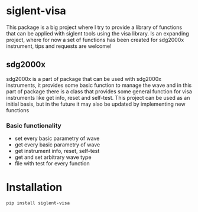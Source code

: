 # siglent-visa
This package is a big project where I try to provide a library of functions that can be applied with siglent tools using the visa library. 
Is an expanding project, where for now a set of functions has been created for sdg2000x instrument, tips and requests are welcome!

## sdg2000x

sdg2000x is a part of package that can be used with sdg2000x instruments, it provides some basic function to manage the wave and in this part of package there is a class that provides some general function for visa instruments like get info, reset and self-test.
This project can be used as an initial basis, but in the future it may also be updated by implementing new functions

### Basic functionality

- set every basic parametry of wave
- get every basic parametry of wave
- get instrument info, reset, self-test
- get and set arbitrary wave type
- file with test for every function

# Installation

```bash
pip install siglent-visa
```